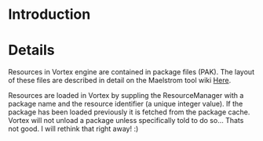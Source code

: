 # Introduction #


# Details #

Resources in Vortex engine are contained in package files (PAK). The layout of these files are described in detail on the Maelstrom tool wiki [Here](http://code.google.com/p/maelstrom-editor/wiki/ContentPackage).

Resources are loaded in Vortex by suppling the ResourceManager with a package name and the resource identifier (a unique integer value).
If the package has been loaded previously it is fetched from the package cache. Vortex will not unload a package unless specifically told to do so... Thats not good. I will rethink that right away! :)